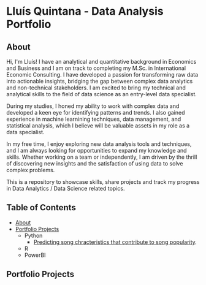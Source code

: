 # Lluís Quintana - Data Analysis Portfolio
## About
Hi, I'm Lluís! I have an analytical and quantitative background in Economics and Business and I am on track to completing my M.Sc. in International Economic Consulting. I have developed a passion for transforming raw data into actionable insights, bridging the gap between complex data analytics and non-technical stakeholders. I am excited to bring my technical and analytical skills to the field of data science as an entry-level data specialist.

During my studies, I honed my ability to work with complex data and developed a keen eye for identifying patterns and trends. I also gained experience in machine learnining techniques, data management, and statistical analysis, which I believe will be valuable assets in my role as a data specialist.

In my free time, I enjoy exploring new data analysis tools and techniques, and I am always looking for opportunities to expand my knowledge and skills. Whether working on a team or independently, I am driven by the thrill of discovering new insights and the satisfaction of using data to solve complex problems.

This is a repository to showcase skills, share projects and track my progress in Data Analytics / Data Science related topics.

## Table of Contents
- [About](#about)
- [Portfolio Projects](#portfolio_projects)
  - Python
    - [Predicting song chracteristics that contribute to song popularity](https://github.com/LluisQN/Data-Analysis-Portfolio/blob/main/Predicting%20song%20popularity%20in%20Spotify.ipynb).
  - R
  - PowerBI     

## Portfolio Projects




